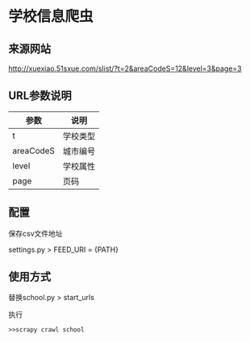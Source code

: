 # 学校信息爬虫
## 来源网站
http://xuexiao.51sxue.com/slist/?t=2&areaCodeS=12&level=3&page=3

## URL参数说明

| 参数| 说明|
| ----| ----|
| t  | 学校类型|
| areaCodeS | 城市编号|
| level | 学校属性 |
| page | 页码 |

## 配置
保存csv文件地址

settings.py >
FEED_URI = {PATH}


## 使用方式

替换school.py > start_urls

执行

`>>scrapy crawl school`
